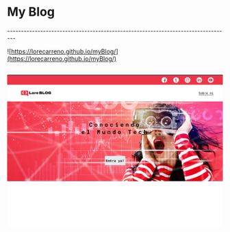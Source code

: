 
<h1>My Blog</h1>
---------------------------------------------------------------------------------

![https://lorecarreno.github.io/myBlog/](https://lorecarreno.github.io/myBlog/)

![](https://github.com/lorecarreno/myBlog/blob/main/assets/img/responsive-blog.png?raw=true)
---------------------------------------------------------------------------------